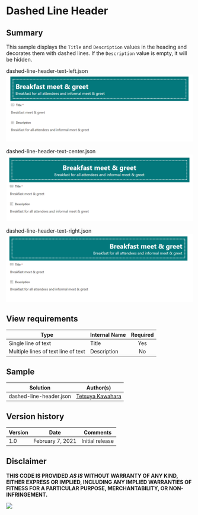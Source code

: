 # Dashed Line Header

## Summary
This sample displays the `Title` and `Description` values in the heading and decorates them with dashed lines. If the `Description` value is empty, it will be hidden.

dashed-line-header-text-left.json
![screenshot of the sample](./screenshot_text_left.png)

dashed-line-header-text-center.json
![screenshot of the sample](./screenshot_text_center.png)

dashed-line-header-text-right.json
![screenshot of the sample](./screenshot_text_right.png)

## View requirements

|Type                                |Internal Name|Required|
|------------------------------------|-------------|:------:|
|Single line of text                 |Title        |Yes     |
|Multiple lines of text line of text |Description  |No      |

## Sample

Solution                |Author(s)
------------------------|---------------------------
dashed-line-header.json |[Tetsuya Kawahara](https://twitter.com/techan_k)

## Version history

Version |Date              |Comments
--------|------------------|--------
1.0     |February 7, 2021  |Initial release

## Disclaimer
**THIS CODE IS PROVIDED *AS IS* WITHOUT WARRANTY OF ANY KIND, EITHER EXPRESS OR IMPLIED, INCLUDING ANY IMPLIED WARRANTIES OF FITNESS FOR A PARTICULAR PURPOSE, MERCHANTABILITY, OR NON-INFRINGEMENT.**

<img src="https://telemetry.sharepointpnp.com/sp-dev-list-formatting/form-samples/dashed-line-header" />